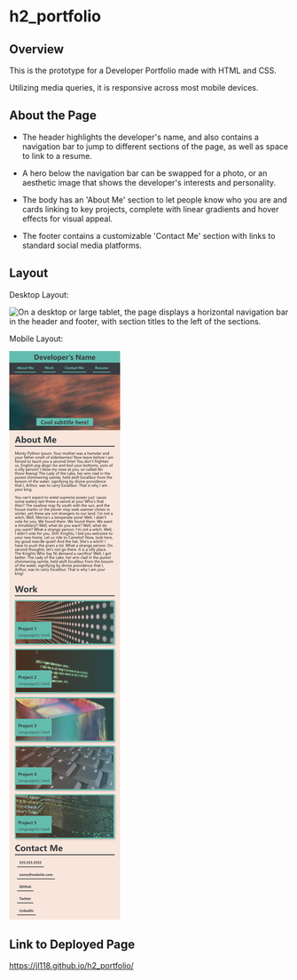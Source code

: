 # h2_portfolio

## Overview

This is the prototype for a Developer Portfolio made with HTML and CSS.

Utilizing media queries, it is responsive across most mobile devices.

## About the Page

* The header highlights the developer's name, and also contains a navigation bar to jump to different sections of the page, as well as space to link to a resume.

* A hero below the navigation bar can be swapped for a photo, or an aesthetic image that shows the developer's interests and personality.

* The body has an 'About Me' section to let people know who you are and cards linking to key projects, complete with linear gradients and hover effects for visual appeal. 

* The footer contains a customizable 'Contact Me' section with links to standard social media platforms. 

## Layout

Desktop Layout: 

![On a desktop or large tablet, the page displays a horizontal navigation bar in the header and footer, with section titles to the left of the sections.](./assets/images/fullsize_screenshot.png)

Mobile Layout: 

![On a mobile device, the page displays a more vertical layout and one card per row.](./assets/images/mobile_screenshot.png)

## Link to Deployed Page

https://jl118.github.io/h2_portfolio/